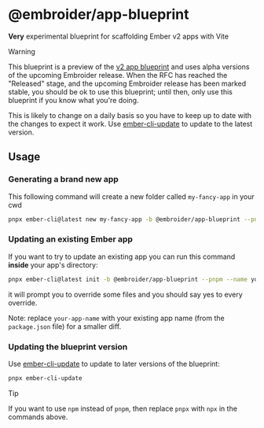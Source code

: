 # @embroider/app-blueprint

**Very** experimental blueprint for scaffolding Ember v2 apps with Vite

> [!WARNING]
> This blueprint is a preview of the [v2 app blueprint](https://rfcs.emberjs.com/id/0977-v2-app-format) and uses alpha versions of the upcoming Embroider release. When the RFC has reached the "Released" stage, and the upcoming Embroider release has been marked stable, you should be ok to use this blueprint; until then, only use this blueprint if you know what you're doing.

This is likely to change on a daily basis so you have to keep up to date with the changes to expect it work. Use [ember-cli-update](https://github.com/ember-cli/ember-cli-update) to update to the latest version.

## Usage

### Generating a brand new app

This following command will create a new folder called `my-fancy-app` in your cwd 

```bash
pnpx ember-cli@latest new my-fancy-app -b @embroider/app-blueprint --pnpm
```

### Updating an existing Ember app

If you want to try to update an existing app you can run this command **inside** your app's directory:

```bash
pnpx ember-cli@latest init -b @embroider/app-blueprint --pnpm --name your-app-name
```

it will prompt you to override some files and you should say yes to every override. 

Note: replace `your-app-name` with your existing app name (from the `package.json` file) for a smaller diff.

### Updating the blueprint version

Use [ember-cli-update](https://github.com/ember-cli/ember-cli-update) to update to later versions of the blueprint:

```bash
pnpx ember-cli-update
```

> [!TIP]
> If you want to use `npm` instead of `pnpm`, then replace `pnpx` with `npx` in the commands above.
